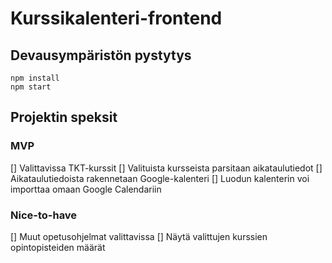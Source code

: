 # Kurssikalenteri-frontend

## Devausympäristön pystytys

```
npm install
npm start
```

## Projektin speksit

### MVP

[] Valittavissa TKT-kurssit
[] Valituista kursseista parsitaan aikataulutiedot
[] Aikataulutiedoista rakennetaan Google-kalenteri
[] Luodun kalenterin voi importtaa omaan Google Calendariin

### Nice-to-have

[] Muut opetusohjelmat valittavissa
[] Näytä valittujen kurssien opintopisteiden määrät